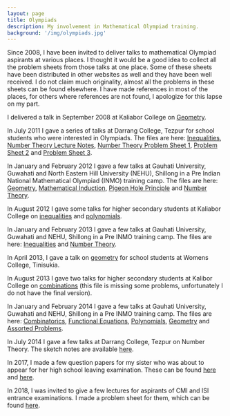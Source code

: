 ```yaml
---
layout: page
title: Olympiads
description: My involvement in Mathematical Olympiad training.
background: '/img/olympiads.jpg'
---
```


Since 2008, I have been invited to deliver talks to mathematical Olympiad aspirants at various places. I thought it would be a good idea to collect all the problem sheets from those talks at one place. Some of these sheets have been distributed in other websites as well and they have been well received. I do not claim much originality, almost all the problems in these sheets can be found elsewhere. I have made references in most of the places, for others where references are not found, I apologize for this lapse on my part.

I delivered a talk in September 2008 at Kaliabor College on [Geometry](http://gonitsora.com/manjil/olympiads/kaliabor/On%20some%20simple%20Geometrical%20applications.pdf).

In July 2011 I gave a series of talks at Darrang College, Tezpur for school students who were interested in Olympiads. The files are here: [Inequalities](http://gonitsora.com/manjil/olympiads/darrang/ineq.pdf), [Number Theory Lecture Notes](http://gonitsora.com/manjil/olympiads/darrang/darrang_lecture.pdf), [Number Theory Problem Sheet 1](http://gonitsora.com/manjil/olympiads/darrang/problem-sheet.pdf), [Problem Sheet 2](http://gonitsora.com/manjil/olympiads/darrang/problems-nt.pdf) and [Problem Sheet 3](http://gonitsora.com/manjil/olympiads/darrang/cat-I.pdf).

In January and February 2012 I gave a few talks at Gauhati University, Guwahati and North Eastern Hill University (NEHU), Shillong in a Pre Indian National Mathematical Olympiad (INMO) training camp. The files are here: [Geometry](http://gonitsora.com/manjil/olympiads/2012/geometry.pdf), [Mathematical Induction](http://gonitsora.com/manjil/olympiads/2012/mathematical-induction.pdf), [Pigeon Hole Principle](http://gonitsora.com/manjil/olympiads/2012/pigeon-hole-principle.pdf) and [Number Theory](http://gonitsora.com/manjil/olympiads/2012/number-theory.pdf).

In August 2012 I gave some talks for higher secondary students at Kaliabor College on [inequalities](http://gonitsora.com/manjil/olympiads/kaliabor/inequalities.pdf) and [polynomials](http://gonitsora.com/manjil/olympiads/kaliabor/polynomials.pdf).

In January and February 2013 I gave a few talks at Gauhati University, Guwahati and NEHU, Shillong in a Pre INMO training camp. The files are here: [Inequalities](http://gonitsora.com/manjil/olympiads/2013/ineq.pdf) and [Number Theory](http://gonitsora.com/manjil/olympiads/2013/nt.pdf).

In April 2013, I gave a talk on [geometry](http://gonitsora.com/manjil/olympiads/geometry_tinisukia.pdf) for school students at Womens College, Tinisukia.

In August 2013 I gave two talks for higher secondary students at Kalibor College on [combinations](http://gonitsora.com/manjil/olympiads/kaliabor/combinations.pdf) (this file is missing some problems, unfortunately I do not have the final version).

In January and February 2014 I gave a few talks at Gauhati University, Guwahati and NEHU, Shillong in a Pre INMO training camp. The files are here: [Combinatorics](http://gonitsora.com/manjil/olympiads/2014/ghy_counting.pdf), [Functional Equations](http://gonitsora.com/manjil/olympiads/2014/func_eqns.pdf), [Polynomials](http://gonitsora.com/manjil/olympiads/2014/poly.pdf), [Geometry](http://gonitsora.com/manjil/olympiads/2014/geometry.pdf) and [Assorted Problems](http://gonitsora.com/manjil/olympiads/2014/2014_problems.pdf).

In July 2014 I gave a few talks at Darrang College, Tezpur on Number Theory. The sketch notes are available [here](http://gonitsora.com/manjil/olympiads/2014/number-theory-darrang.pdf).

In 2017, I made a few question papers for my sister who was about to appear for her high school leaving examination. These can be found [here](http://gonitsora.com/manjil/olympiads/aitu-1.pdf) and [here](http://gonitsora.com/manjil/olympiads/aitu-2.pdf).

In 2018, I was invited to give a few lectures for aspirants of CMI and ISI entrance examinations. I made a problem sheet for them, which can be found [here](http://gonitsora.com/manjil/olympiads/inspire.pdf).

